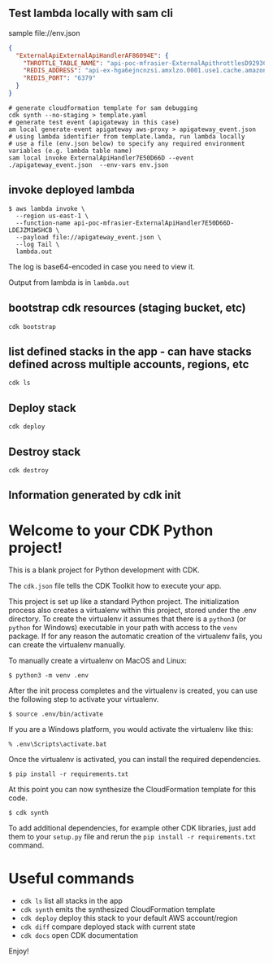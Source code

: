 

## Test lambda locally with sam cli

sample file://env.json
```json
{
  "ExternalApiExternalApiHandlerAF86094E": {
    "THROTTLE_TABLE_NAME": "api-poc-mfrasier-ExternalApithrottlesD9293C28-YJ94HSBEUJ4Y",
    "REDIS_ADDRESS": "api-ex-hga6ejncnzsi.amxlzo.0001.use1.cache.amazonaws.com",
    "REDIS_PORT": "6379"
  }
}
```

```shell script
# generate cloudformation template for sam debugging
cdk synth --no-staging > template.yaml
# generate test event (apigateway in this case)
am local generate-event apigateway aws-proxy > apigateway_event.json
# using lambda identifier from template.lamda, run lambda locally
# use a file (env.json below) to specify any required environment variables (e.g. lambda table name)
sam local invoke ExternalApiHandler7E50D66D --event ./apigateway_event.json  --env-vars env.json
```

## invoke deployed lambda
```shell script
$ aws lambda invoke \
  --region us-east-1 \
  --function-name api-poc-mfrasier-ExternalApiHandler7E50D66D-LDEJZM1WSHCB \
  --payload file://apigateway_event.json \
  --log Tail \
  lambda.out
```
The log is base64-encoded in case you need to view it.

Output from lambda is in `lambda.out` 

## bootstrap cdk resources (staging bucket, etc)
`cdk bootstrap`

## list defined stacks in the app - can have stacks defined across multiple accounts, regions, etc 
`cdk ls`

## Deploy stack
`cdk deploy` 

## Destroy stack
`cdk destroy`

## Information generated by cdk init 
# Welcome to your CDK Python project!

This is a blank project for Python development with CDK.

The `cdk.json` file tells the CDK Toolkit how to execute your app.

This project is set up like a standard Python project.  The initialization
process also creates a virtualenv within this project, stored under the .env
directory.  To create the virtualenv it assumes that there is a `python3`
(or `python` for Windows) executable in your path with access to the `venv`
package. If for any reason the automatic creation of the virtualenv fails,
you can create the virtualenv manually.

To manually create a virtualenv on MacOS and Linux:

```
$ python3 -m venv .env
```

After the init process completes and the virtualenv is created, you can use the following
step to activate your virtualenv.

```
$ source .env/bin/activate
```

If you are a Windows platform, you would activate the virtualenv like this:

```
% .env\Scripts\activate.bat
```

Once the virtualenv is activated, you can install the required dependencies.

```
$ pip install -r requirements.txt
```

At this point you can now synthesize the CloudFormation template for this code.

```
$ cdk synth
```

To add additional dependencies, for example other CDK libraries, just add
them to your `setup.py` file and rerun the `pip install -r requirements.txt`
command.

# Useful commands

 * `cdk ls`          list all stacks in the app
 * `cdk synth`       emits the synthesized CloudFormation template
 * `cdk deploy`      deploy this stack to your default AWS account/region
 * `cdk diff`        compare deployed stack with current state
 * `cdk docs`        open CDK documentation

Enjoy!
